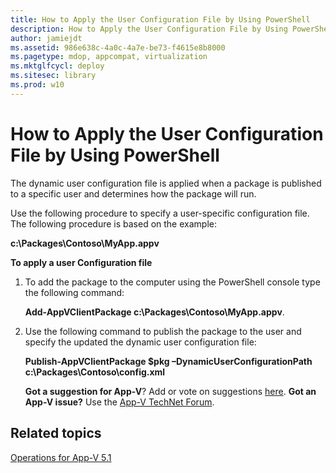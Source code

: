 ```yaml
---
title: How to Apply the User Configuration File by Using PowerShell
description: How to Apply the User Configuration File by Using PowerShell
author: jamiejdt
ms.assetid: 986e638c-4a0c-4a7e-be73-f4615e8b8000
ms.pagetype: mdop, appcompat, virtualization
ms.mktglfcycl: deploy
ms.sitesec: library
ms.prod: w10
---
```



# How to Apply the User Configuration File by Using PowerShell


The dynamic user configuration file is applied when a package is published to a specific user and determines how the package will run.

Use the following procedure to specify a user-specific configuration file. The following procedure is based on the example:

**c:\\Packages\\Contoso\\MyApp.appv**

**To apply a user Configuration file**

1.  To add the package to the computer using the PowerShell console type the following command:

    **Add-AppVClientPackage c:\\Packages\\Contoso\\MyApp.appv**.

2.  Use the following command to publish the package to the user and specify the updated the dynamic user configuration file:

    **Publish-AppVClientPackage $pkg –DynamicUserConfigurationPath c:\\Packages\\Contoso\\config.xml**

    **Got a suggestion for App-V**? Add or vote on suggestions [here](http://appv.uservoice.com/forums/280448-microsoft-application-virtualization). **Got an App-V issue?** Use the [App-V TechNet Forum](https://social.technet.microsoft.com/Forums/home?forum=mdopappv).

## Related topics


[Operations for App-V 5.1](appv-operations.md)

 

 





